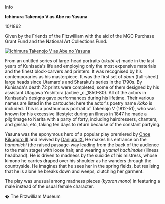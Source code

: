 Info

**Ichimura Takenojo V as Abe no Yasuna**

10/1862

Given by the Friends of the Fitzwilliam with the aid of the MGC Purchase Grant Fund and the National Art Collections Fund.

[![Ichimura Takenojo V as Abe no Yasuna](P.90-1999_small.jpg)](KUN/kunp90.htm)

From an untitled series of large-head portraits (_okubi-e_) made in the last years of Kunisada's life and employing only the most expensive materials and the finest block-carvers and printers. It was recognised by his contemporaries as his masterpiece. It was the first set of _oban_ (full-sheet) large heads since Utamaro's and Sharaku's series in the 1790s. By Kunisada's death 72 prints were completed, some of them designed by his assistant Utagawa Yoshitora (active _c._1850-80). All of the actors in Kunisada's designs gave performances during his lifetime. Their various names are listed in the cartouche: here the actor's poetry name _Kako_ is included. This is a posthumous portrait of Takenojo V (1812-51), who was known for his excessive lifestyle: during an illness in 1847 he made a pilgrimage to Narita with a party of forty, including hairdressers, chanters, and geisha, etc, taking ten days to return because of the constant partying.

Yasuna was the eponymous hero of a popular play premiered by [Onoe Kikugoro III](Group16pt1.htm) and revived by [Danjuro IX.](Group18.htm) He makes his entrance on the _hanamichi_ (the raised passage-way leading from the back of the audience to the main stage) with loose hair, and wearing a _yamai hachimake_ (illness headband). He is driven to madness by the suicide of his mistress, whose kimono he carries draped over his shoulder as he wanders through the countryside. He imagines that he sees her in the spring fields, but realising that he is alone he breaks down and weeps, clutching her garment.

The play was unusual among madness pieces (_kyoran mono_) in featuring a male instead of the usual female character.



� The Fitzwilliam Museum
